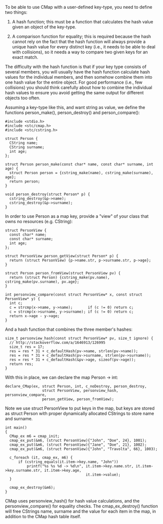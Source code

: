 To be able to use CMap with a user-defined key-type, you need to define two things:

1. A hash function; this must be a function that calculates the hash value given an object of the key-type.

2. A comparison function for equality; this is required because the hash cannot rely on the fact that the hash function will always provide a unique hash value for every distinct key (i.e., it needs to be able to deal with collisions), so it needs a way to compare two given keys for an exact match.

The difficulty with the hash function is that if your key type consists of several members, you will usually have the hash function calculate hash values for the individual members, and then somehow combine them into one hash value for the entire object. For good performance (i.e., few collisions) you should think carefully about how to combine the individual hash values to ensure you avoid getting the same output for different objects too often.

Assuming a key-type like this, and want string as value, we define the functions person_make(), person_destroy() and person_compare():
```
#include <stdio.h>
#include <stc/cmap.h>
#include <stc/cstring.h>

struct Person {
  CString name;
  CString surname;
  int age;
};

struct Person person_make(const char* name, const char* surname, int age) {
  struct Person person = {cstring_make(name), cstring_make(surname), age};
  return person;
}

void person_destroy(struct Person* p) {
  cstring_destroy(&p->name);
  cstring_destroy(&p->surname);
}
```
In order to use Person as a map key, provide a "view" of your class that owns no resources (e.g. CString):
```
struct PersonView {
  const char* name;
  const char* surname;
  int age;
};

struct PersonView person_getView(struct Person* p) {
  return (struct PersonView) {p->name.str, p->surname.str, p->age};
}

struct Person person_fromView(struct PersonView pv) {
  return (struct Person) {cstring_make(pv.name), cstring_make(pv.surname), pv.age};
}

int personview_compare(const struct PersonView* x, const struct PersonView* y) {
  int c;
  c = strcmp(x->name, y->name);       if (c != 0) return c;
  c = strcmp(x->surname, y->surname); if (c != 0) return c;
  return x->age - y->age;
}
```
And a hash function that combines the three member's hashes:
```
size_t personview_hash(const struct PersonView* pv, size_t ignore) {
  // http://stackoverflow.com/a/1646913/126995
  size_t res = 17;  
  res = res * 31 + c_defaultHash(pv->name, strlen(pv->name));
  res = res * 31 + c_defaultHash(pv->surname, strlen(pv->surname));
  res = res * 31 + c_defaultHash(&pv->age, sizeof(pv->age));
  return res;
}
```
With this in place, we can declare the map Person -> int:
```
declare_CMap(ex, struct Person, int, c_noDestroy, person_destroy,
                 struct PersonView, personview_hash, personview_compare,
                 person_getView, person_fromView);
```
Note we use struct PersonView to put keys in the map, but keys are stored as struct Person with proper dynamically allocated CStrings to store name and surname.
```
int main()
{
  CMap_ex m6 = cmap_init;
  cmap_ex_put(&m6, (struct PersonView){"John", "Doe", 24}, 1001);
  cmap_ex_put(&m6, (struct PersonView){"Jane", "Doe", 21}, 1002);
  cmap_ex_put(&m6, (struct PersonView){"John", "Travolta", 66}, 1003);

  c_foreach (it, cmap_ex, m6) {
      if (cstring_equals(it.item->key.name, "John"))
          printf("%s %s %d -> %d\n", it.item->key.name.str, it.item->key.surname.str, it.item->key.age,
                                     it.item->value);
  }

  cmap_ex_destroy(&m6);
}
```
CMap uses personview_hash() for hash value calculations, and the personview_compare() for equality checks. The cmap_ex_destroy() function will free CStrings name, surname and the value for each item in the map, in addition to the CMap hash table itself.

